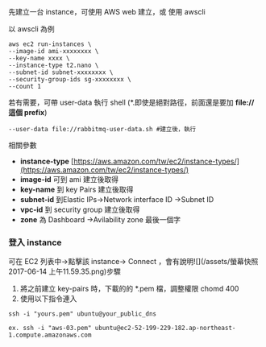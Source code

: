 先建立一台 instance，可使用 AWS web 建立，或 使用 awscli

以 awscli 為例

```
aws ec2 run-instances \
--image-id ami-xxxxxxxx \
--key-name xxxx \
--instance-type t2.nano \ 
--subnet-id subnet-xxxxxxxx \ 
--security-group-ids sg-xxxxxxxx \ 
--count 1
```

若有需要，可帶 user-data 執行 shell \(\*.即使是絕對路徑，前面還是要加 **file:// 這個 prefix**\)

```
--user-data file://rabbitmq-user-data.sh #建立後，執行
```

相關參數

* **instance-type** [https://aws.amazon.com/tw/ec2/instance-types/](https://aws.amazon.com/tw/ec2/instance-types/)
* **image-id** 可到 ami 建立後取得
* **key-name** 到 key Pairs 建立後取得
* **subnet-id** 到Elastic IPs-&gt;Network interface ID -&gt;Subnet ID
* **vpc-id** 到 security group 建立後取得
* **zone** 為 Dashboard -&gt;Avilability zone 最後一個字

### 登入 instance

可在 EC2 列表中-&gt;點擊該 instance-&gt; Connect ，會有說明![](/assets/螢幕快照 2017-06-14 上午11.59.35.png)步驟

1. 將之前建立 key-pairs 時，下載的的 \*.pem 檔，調整權限 chomd 400
2. 使用以下指令連入

```
ssh -i "yours.pem" ubuntu@your_public_dns

ex. ssh -i "aws-03.pem" ubuntu@ec2-52-199-229-182.ap-northeast-1.compute.amazonaws.com
```



